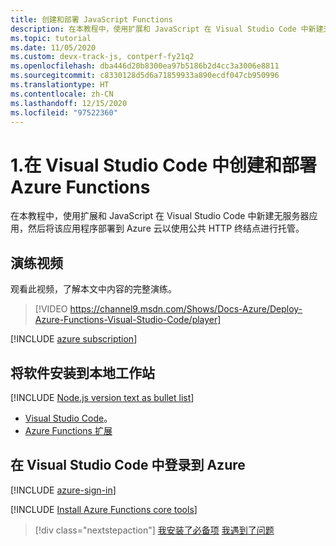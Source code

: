 ```yaml
---
title: 创建和部署 JavaScript Functions
description: 在本教程中，使用扩展和 JavaScript 在 Visual Studio Code 中新建无服务器应用，然后将该应用程序部署到 Azure 云以使用公共 HTTP 终结点进行托管。
ms.topic: tutorial
ms.date: 11/05/2020
ms.custom: devx-track-js, contperf-fy21q2
ms.openlocfilehash: dba446d20b8300ea97b5186b2d4cc3a3006e8811
ms.sourcegitcommit: c8330128d5d6a71859933a890ecdf047cb950996
ms.translationtype: HT
ms.contentlocale: zh-CN
ms.lasthandoff: 12/15/2020
ms.locfileid: "97522360"
---
```

# <a name="1-create-and-deploy-azure-functions-from-visual-studio-code"></a>1.在 Visual Studio Code 中创建和部署 Azure Functions

在本教程中，使用扩展和 JavaScript 在 Visual Studio Code 中新建无服务器应用，然后将该应用程序部署到 Azure 云以使用公共 HTTP 终结点进行托管。

## <a name="walkthrough-video"></a>演练视频

观看此视频，了解本文中内容的完整演练。

> [!VIDEO https://channel9.msdn.com/Shows/Docs-Azure/Deploy-Azure-Functions-Visual-Studio-Code/player]

[!INCLUDE [azure subscription](../includes/environment-subscription-h2.md)]

## <a name="install-software-to-local-workstation"></a>将软件安装到本地工作站

[!INCLUDE [Node.js version text as bullet list](../includes/environment-nodejs-bullet-list.md)]
- [Visual Studio Code](https://code.visualstudio.com/)。
- [Azure Functions 扩展](https://marketplace.visualstudio.com/items?itemName=ms-azuretools.vscode-azurefunctions)

## <a name="sign-in-to-azure-in-visual-studio-code"></a>在 Visual Studio Code 中登录到 Azure

[!INCLUDE [azure-sign-in](../includes/azure-sign-in-vscode.md)]

[!INCLUDE [Install Azure Functions core tools](../includes/environment-functions-core-tools.md)]

> [!div class="nextstepaction"]
> [我安装了必备项](tutorial-vscode-serverless-node-create-local.md) [我遇到了问题](https://www.research.net/r/PWZWZ52?tutorial=node-deployment-azurefunctions&step=getting-started)
